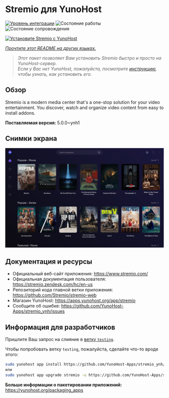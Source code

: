 <!--
Важно: этот README был автоматически сгенерирован <https://github.com/YunoHost/apps/tree/master/tools/readme_generator>
Он НЕ ДОЛЖЕН редактироваться вручную.
-->

# Stremio для YunoHost

[![Уровень интеграции](https://dash.yunohost.org/integration/stremio.svg)](https://ci-apps.yunohost.org/ci/apps/stremio/) ![Состояние работы](https://ci-apps.yunohost.org/ci/badges/stremio.status.svg) ![Состояние сопровождения](https://ci-apps.yunohost.org/ci/badges/stremio.maintain.svg)

[![Установите Stremio с YunoHost](https://install-app.yunohost.org/install-with-yunohost.svg)](https://install-app.yunohost.org/?app=stremio)

*[Прочтите этот README на других языках.](./ALL_README.md)*

> *Этот пакет позволяет Вам установить Stremio быстро и просто на YunoHost-сервер.*  
> *Если у Вас нет YunoHost, пожалуйста, посмотрите [инструкцию](https://yunohost.org/install), чтобы узнать, как установить его.*

## Обзор

Stremio is a modern media center that's a one-stop solution for your video entertainment. You discover, watch and organize video content from easy to install addons.

**Поставляемая версия:** 5.0.0~ynh1

## Снимки экрана

![Снимок экрана Stremio](./doc/screenshots/screenshot.png)

## Документация и ресурсы

- Официальный веб-сайт приложения: <https://www.stremio.com/>
- Официальная документация пользователя: <https://stremio.zendesk.com/hc/en-us>
- Репозиторий кода главной ветки приложения: <https://github.com/Stremio/stremio-web>
- Магазин YunoHost: <https://apps.yunohost.org/app/stremio>
- Сообщите об ошибке: <https://github.com/YunoHost-Apps/stremio_ynh/issues>

## Информация для разработчиков

Пришлите Ваш запрос на слияние в [ветку `testing`](https://github.com/YunoHost-Apps/stremio_ynh/tree/testing).

Чтобы попробовать ветку `testing`, пожалуйста, сделайте что-то вроде этого:

```bash
sudo yunohost app install https://github.com/YunoHost-Apps/stremio_ynh/tree/testing --debug
или
sudo yunohost app upgrade stremio -u https://github.com/YunoHost-Apps/stremio_ynh/tree/testing --debug
```

**Больше информации о пакетировании приложений:** <https://yunohost.org/packaging_apps>
